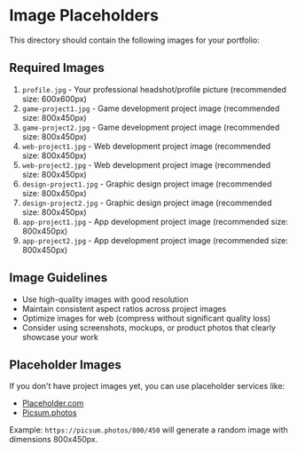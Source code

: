 # Image Placeholders

This directory should contain the following images for your portfolio:

## Required Images

1. `profile.jpg` - Your professional headshot/profile picture (recommended size: 600x600px)
2. `game-project1.jpg` - Game development project image (recommended size: 800x450px)
3. `game-project2.jpg` - Game development project image (recommended size: 800x450px)
4. `web-project1.jpg` - Web development project image (recommended size: 800x450px)
5. `web-project2.jpg` - Web development project image (recommended size: 800x450px)
6. `design-project1.jpg` - Graphic design project image (recommended size: 800x450px)
7. `design-project2.jpg` - Graphic design project image (recommended size: 800x450px)
8. `app-project1.jpg` - App development project image (recommended size: 800x450px)
9. `app-project2.jpg` - App development project image (recommended size: 800x450px)

## Image Guidelines

- Use high-quality images with good resolution
- Maintain consistent aspect ratios across project images
- Optimize images for web (compress without significant quality loss)
- Consider using screenshots, mockups, or product photos that clearly showcase your work

## Placeholder Images

If you don't have project images yet, you can use placeholder services like:

- [Placeholder.com](https://placeholder.com/)
- [Picsum.photos](https://picsum.photos/)

Example: `https://picsum.photos/800/450` will generate a random image with dimensions 800x450px. 